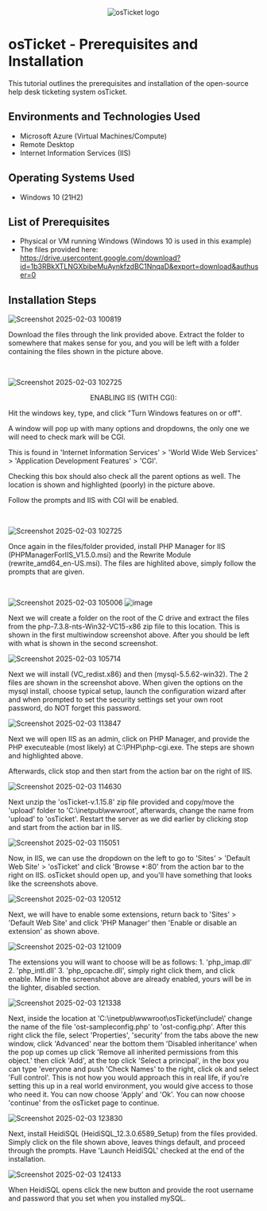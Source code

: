 <p align="center">
<img src="https://i.imgur.com/Clzj7Xs.png" alt="osTicket logo"/>
</p>

<h1>osTicket - Prerequisites and Installation</h1>
This tutorial outlines the prerequisites and installation of the open-source help desk ticketing system osTicket.<br />

<h2>Environments and Technologies Used</h2>

- Microsoft Azure (Virtual Machines/Compute)
- Remote Desktop
- Internet Information Services (IIS)

<h2>Operating Systems Used </h2>

- Windows 10</b> (21H2)

<h2>List of Prerequisites</h2>

- Physical or VM running Windows (Windows 10 is used in this example)
- The files provided here: https://drive.usercontent.google.com/download?id=1b3RBkXTLNGXbibeMuAynkfzdBC1NnqaD&export=download&authuser=0

<h2>Installation Steps</h2>

![Screenshot 2025-02-03 100819](https://github.com/user-attachments/assets/680724ad-65de-490b-afaa-9a98b252d4be)
<p>
Download the files through the link provided above. Extract the folder to somewhere that makes sense for you, and you will be left with a folder containing the files shown in the picture above.
</p>
<br />

![Screenshot 2025-02-03 102725](https://github.com/user-attachments/assets/a44dbfa2-69b6-4be9-8a26-258c6d6971a8)
<p align="center">
ENABLING IIS (WITH CGI):
</p>
<p>
  Hit the windows key, type, and click "Turn Windows features on or off".
</p>
<p>
  A window will pop up with many options and dropdowns, the only one we will need to check mark will be CGI.
</p>
<p>
  This is found in 'Internet Information Services' > 'World Wide Web Services' > 'Application Development Features' > 'CGI'. 
</p>
<p>
  Checking this box should also check all the parent options as well. The location is shown and highlighted (poorly) in the picture above.
</p>
<p>
  Follow the prompts and IIS with CGI will be enabled.
</p>
<br />

![Screenshot 2025-02-03 102725](https://github.com/user-attachments/assets/27da3bbb-91fa-4035-bf23-f48f1a140949)
<p>
Once again in the files/folder provided, install PHP Manager for IIS (PHPManagerForIIS_V1.5.0.msi) and the Rewrite Module (rewrite_amd64_en-US.msi). The files are highlited above, simply follow the prompts that are given.
</p>
<br />

![Screenshot 2025-02-03 105006](https://github.com/user-attachments/assets/9e978742-2aee-48fc-98a7-a972d0bb8039)
![image](https://github.com/user-attachments/assets/d98730a1-a8c4-4a2f-85d1-769c6bec2572)
<p>
  Next we will create a folder on the root of the C drive and extract the files from the php-7.3.8-nts-Win32-VC15-x86 zip file to this location. This is shown in the first multiwindow screenshot above. After you should be left with what is shown in the second screenshot.
</p>

![Screenshot 2025-02-03 105714](https://github.com/user-attachments/assets/90fde048-26f2-4575-8510-de5332a29d0c)
<p>
  Next we will install (VC_redist.x86) and then (mysql-5.5.62-win32). The 2 files are shown in the screenshot above. When given the options on the mysql install, choose typical setup, launch the configuration wizard after and when prompted to set the security settings set your own root password, do NOT forget this password.
</p>

![Screenshot 2025-02-03 113847](https://github.com/user-attachments/assets/a239bf53-214b-4dab-b2ed-2b0248b0f848)
<p>
  Next we will open IIS as an admin, click on PHP Manager, and provide the PHP executeable (most likely) at C:\PHP\php-cgi.exe. The steps are shown and highlighted above.
</p>

<p>
  Afterwards, click stop and then start from the action bar on the right of IIS.
</p>

![Screenshot 2025-02-03 114630](https://github.com/user-attachments/assets/15700f77-0b2b-4e17-9e29-3734d0296db1)

<p>
  Next unzip the 'osTicket-v.1.15.8' zip file provided and copy/move the 'upload' folder to 'C:\inetpub\wwwroot', afterwards, change the name from 'upload' to 'osTicket'. Restart the server as we did earlier by clicking stop and start from the action bar in IIS.
</p>

![Screenshot 2025-02-03 115051](https://github.com/user-attachments/assets/12eff5fc-ac87-4b8a-a3c2-3dbbef2425d1)

<p>
  Now, in IIS, we can use the dropdown on the left to go to 'Sites' > 'Default Web Site' > 'osTicket' and click 'Browse *:80' from the action bar to the right on IIS. osTicket should open up, and you'll have something that looks like the screenshots above.
</p>

![Screenshot 2025-02-03 120512](https://github.com/user-attachments/assets/ed1cca72-4aab-4b46-914f-ffc1b8c9f9b6)

<p>
  Next, we will have to enable some extensions, return back to 'Sites' > 'Default Web Site' and click 'PHP Manager' then 'Enable or disable an extension' as shown above.
</p>

![Screenshot 2025-02-03 121009](https://github.com/user-attachments/assets/dd434d05-363b-41ad-9da0-5b87c6dc0447)

<p>
  The extensions you will want to choose will be as follows: 1. 'php_imap.dll' 2. 'php_intl.dll' 3. 'php_opcache.dll', simply right click them, and click enable. Mine in the screenshot above are already enabled, yours will be in the lighter, disabled section.
</p>

![Screenshot 2025-02-03 121338](https://github.com/user-attachments/assets/84858617-00a1-4dfa-98f1-e7df5093c6d2)
<p>
  Next, inside the location at 'C:\inetpub\wwwroot\osTicket\include\' change the name of the file 'ost-sampleconfig.php' to 'ost-config.php'. After this right click the file, select 'Properties', 'security' from the tabs above the new window, click 'Advanced' near the bottom them 'Disabled inheritance' when the pop up comes up click 'Remove all inherited permissions from this object.' then click 'Add', at the top click 'Select a principal', in the box you can type 'everyone and push 'Check Names' to the right, click ok and select 'Full control'. This is not how you would approach this in real life, if you're setting this up in a real world environment, you would give access to those who need it. You can now choose 'Apply' and 'Ok'. You can now choose 'continue' from the osTicket page to continue.
</p>

![Screenshot 2025-02-03 123830](https://github.com/user-attachments/assets/9811d839-e6aa-4e33-8d55-ef34165020b0)

<p>
  Next, install HeidiSQL (HeidiSQL_12.3.0.6589_Setup) from the files provided. Simply click on the file shown above, leaves things default, and proceed through the prompts. Have 'Launch HeidiSQL' checked at the end of the installation. 
</p>

![Screenshot 2025-02-03 124133](https://github.com/user-attachments/assets/d394f054-e43e-4735-8cd7-08ce059a7b9f)

<p>
  When HeidiSQL opens click the new button and provide the root username and password that you set when you installed mySQL.
</p>


